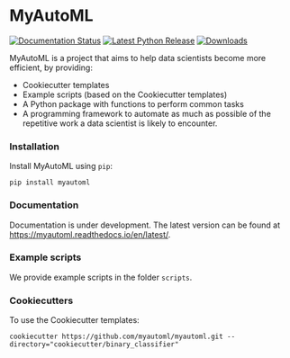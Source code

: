 # MyAutoML

[![Documentation Status](https://readthedocs.org/projects/myautoml/badge/?version=latest)](https://myautoml.readthedocs.io/en/latest/?badge=latest)
[![Latest Python Release](https://img.shields.io/pypi/v/myautoml.svg)](https://pypi.org/project/myautoml/)
[![Downloads](https://pepy.tech/badge/myautoml)](https://pepy.tech/project/myautoml)

MyAutoML is a project that aims to help data scientists become more efficient, by providing:

- Cookiecutter templates
- Example scripts (based on the Cookiecutter templates)
- A Python package with functions to perform common tasks
- A programming framework to automate as much as possible of the repetitive
  work a data scientist is likely to encounter.

### Installation

Install MyAutoML using `pip`:
```shell script
pip install myautoml
```

### Documentation

Documentation is under development. The latest version can be found at
https://myautoml.readthedocs.io/en/latest/.


### Example scripts

We provide example scripts in the folder `scripts`.


### Cookiecutters

To use the Cookiecutter templates:
```shell script
cookiecutter https://github.com/myautoml/myautoml.git --directory="cookiecutter/binary_classifier"
```
